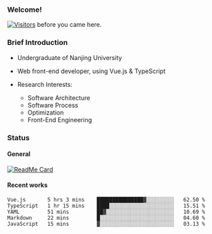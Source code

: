 ### Welcome!

[![Visitors](https://visitor-badge.laobi.icu/badge?page_id=HermitSun.HermitSun)]() before you came here.

### Brief Introduction

- Undergraduate of Nanjing University

- Web front-end developer, using Vue.js & TypeScript

- Research Interests: 
  - Software Architecture
  - Software Process
  - Optimization
  - Front-End Engineering

### Status

#### General

[![ReadMe Card](https://github-readme-stats.hermitsun.vercel.app/api?username=HermitSun&count_private=true&show_icons=true)]()

#### Recent works

<!--START_SECTION:waka-->
```text
Vue.js       5 hrs 3 mins    ███████████████▓░░░░░░░░░   62.50 % 
TypeScript   1 hr 15 mins    ████░░░░░░░░░░░░░░░░░░░░░   15.51 % 
YAML         51 mins         ██▓░░░░░░░░░░░░░░░░░░░░░░   10.69 % 
Markdown     22 mins         █░░░░░░░░░░░░░░░░░░░░░░░░   04.60 % 
JavaScript   15 mins         ▓░░░░░░░░░░░░░░░░░░░░░░░░   03.13 % 
```
<!--END_SECTION:waka-->

